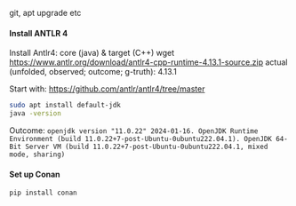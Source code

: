 
git, apt upgrade etc

#### Install ANTLR 4
Install Antlr4: core (java) & target (C++)
wget https://www.antlr.org/download/antlr4-cpp-runtime-4.13.1-source.zip
actual (unfolded, observed; outcome; g-truth): 4.13.1

Start with: https://github.com/antlr/antlr4/tree/master

```bash
sudo apt install default-jdk
java -version
```

Outcome: `openjdk version "11.0.22" 2024-01-16. OpenJDK Runtime Environment (build 11.0.22+7-post-Ubuntu-0ubuntu222.04.1). OpenJDK 64-Bit Server VM (build 11.0.22+7-post-Ubuntu-0ubuntu222.04.1, mixed mode, sharing)`


#### Set up Conan
```bash
pip install conan
```
